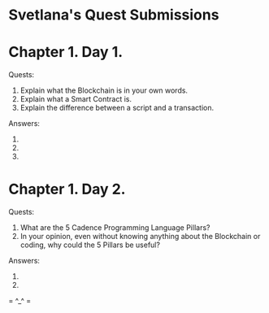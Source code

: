 # Svetlana's Quest Submissions

# Chapter 1. Day 1.

Quests:
1) Explain what the Blockchain is in your own words. 
2) Explain what a Smart Contract is. 
3) Explain the difference between a script and a transaction.

Answers:

1)

2)

3)


# Chapter 1. Day 2.

Quests:
1) What are the 5 Cadence Programming Language Pillars?
2) In your opinion, even without knowing anything about the Blockchain or coding, why could the 5 Pillars be useful?

Answers:

1)

2)


= ^_^ =
